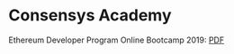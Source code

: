# Consensys Academy

Ethereum Developer Program Online Bootcamp 2019: 
[PDF](https://github.com/naszam/certifications/blob/master/consensys_academy/ethereum_developer_bootcamp_2019.pdf)




